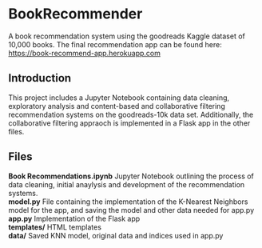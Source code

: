 # BookRecommender
A book recommendation system using the goodreads Kaggle dataset of 10,000 books. The final recommendation app can be found here: https://book-recommend-app.herokuapp.com

## Introduction
This project includes a Jupyter Notebook containing data cleaning, exploratory analysis and content-based and collaborative filtering recommendation systems on the goodreads-10k data set. Additionally, the collaborative filtering appraoch is implemented in a Flask app in the other files.

## Files
**Book Recommendations.ipynb** Jupyter Notebook outlining the process of data cleaning, initial anaylysis and development of the recommendation systems.<br />
**model.py** File containing the implementation of the K-Nearest Neighbors model for the app, and saving the model and other data needed for app.py <br />
**app.py** Implementation of the Flask app <br />
**templates/** HTML templates <br />
**data/** Saved KNN model, original data and indices used in app.py <br />


